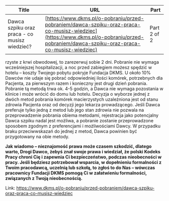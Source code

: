 | **Title**       | **URL**           | **Part**              |
|-----------------|-------------------|-----------------------|
| Dawca szpiku oraz praca - co musisz wiedzieć?         | [https://www.dkms.pl/o-pobraniu/przed-pobraniem/dawca-szpiku-oraz-praca-co-musisz-wiedziec](https://www.dkms.pl/o-pobraniu/przed-pobraniem/dawca-szpiku-oraz-praca-co-musisz-wiedziec)    | Part 2 of 2          |

rzyste z krwi obwodowej, to zarezerwuj sobie 2 dni. Pobranie nie wymaga wcześniejszej hospitalizacji, a noc przed zabiegiem możesz spędzić w hotelu – koszty Twojego pobytu pokryje Fundacja DKMS. U około 10% Dawców nie udaje się pobrać odpowiedniej ilości komórek, potrzebnych dla Pacjenta, za pierwszym razem i konieczny jest drugi dzień pobrania. Pobranie tą metodą trwa ok. 4\-5 godzin, a Dawca nie wymaga pozostania w klinice i może wrócić do domu lub hotelu. Decyzja o wyborze jednej z dwóch metod pobrania komórek macierzystych uzależniona jest od stanu zdrowia Pacjenta oraz od decyzji jego lekarza prowadzącego. Jeśli Dawca preferuje tylko jedną z metod lub jego stan zdrowia nie pozwala na przeprowadzenie pobrania obiema metodami, rejestracja jako potencjalny Dawca szpiku nadal jest możliwa, a pobranie zostanie przeprowadzone sposobem zgodnym z preferencjami i możliwościami Dawcy. W przypadku braku przeciwwskazań do jednej z metod, Dawca powinien być przygotowany na obie metody.


**Jak wiadomo – nieznajomość prawa może czasem szkodzić, dlatego warto, Drogi Dawco, żebyś znał swoje prawa i wiedział, że polski Kodeks Pracy chroni Cię i zapewnia Ci bezpieczeństwo, podczas nieobecności w pracy. Jeśli będziesz potrzebował wsparcia, w dopełnieniu formalności z Twoim pracodawcą, uczelnią lub szkołą, to zgłoś to do Nas – wówczas pracownicy Fundacji DKMS pomogą Ci w załatwieniu formalności, związanych z Twoją nieobecnością.**



Link: https://www.dkms.pl/o-pobraniu/przed-pobraniem/dawca-szpiku-oraz-praca-co-musisz-wiedziec
